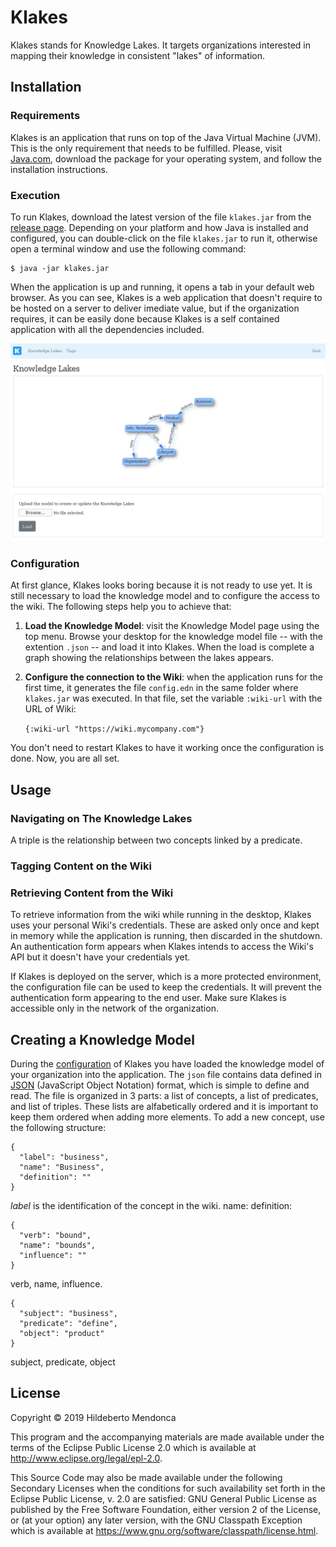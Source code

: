 # Klakes

Klakes stands for Knowledge Lakes. It targets organizations interested in 
mapping their knowledge in consistent "lakes" of information.

## Installation

### Requirements

Klakes is an application that runs on top of the Java Virtual Machine (JVM).
This is the only requirement that needs to be fulfilled. Please, visit 
[Java.com][2], download the package for your operating system, and follow the 
installation instructions.

### Execution

To run Klakes, download the latest version of the file `klakes.jar` from the 
[release page](https://github.com/htmfilho/klakes/releases). Depending on your 
platform and how Java is installed and configured, you can double-click on the 
file `klakes.jar` to run it, otherwise open a terminal window and use the 
following command:

    $ java -jar klakes.jar

When the application is up and running, it opens a tab in your default web 
browser. As you can see, Klakes is a web application that doesn't require to be 
hosted on a server to deliver imediate value, but if the organization requires, 
it can be easily done because Klakes is a self contained application with all 
the dependencies included.

![Screenshot](screenshot.png)

### Configuration

At first glance, Klakes looks boring because it is not ready to use yet. It is 
still necessary to load the knowledge model and to configure the access to the 
wiki. The following steps help you to achieve that:

1. **Load the Knowledge Model**: visit the Knowledge Model page using the top 
   menu. Browse your desktop for the knowledge model file -- with the extention 
   `.json` -- and load it into Klakes. When the load is complete a graph showing 
   the relationships between the lakes appears.

2. **Configure the connection to the Wiki**: when the application runs for the 
   first time, it generates the file `config.edn` in the same folder where 
   `klakes.jar` was executed. In that file, set the variable `:wiki-url` with 
   the URL of Wiki:
   
   `{:wiki-url "https://wiki.mycompany.com"}`

You don't need to restart Klakes to have it working once the configuration is 
done. Now, you are all set.

## Usage

### Navigating on The Knowledge Lakes

A triple is the relationship between two concepts linked by a predicate.

### Tagging Content on the Wiki

### Retrieving Content from the Wiki

To retrieve information from the wiki while running in the desktop, Klakes uses 
your personal Wiki's credentials. These are asked only once and kept in memory 
while the application is running, then discarded in the shutdown. An 
authentication form appears when Klakes intends to access the Wiki's API but it 
doesn't have your credentials yet.

If Klakes is deployed on the server, which is a more protected environment, the 
configuration file can be used to keep the credentials. It will prevent the 
authentication form appearing to the end user. Make sure Klakes is accessible 
only in the network of the organization.

## Creating a Knowledge Model

During the [configuration](#configuration) of Klakes you have loaded the 
knowledge model of your organization into the application. The `json` file 
contains data defined in [JSON][3] (JavaScript Object Notation) format, which is
simple to define and read. The file is organized in 3 parts: a list of concepts, 
a list of predicates, and list of triples. These lists are alfabetically ordered
and it is important to keep them ordered when adding more elements. To add a new
concept, use the following structure:

    {
      "label": "business",
      "name": "Business",
      "definition": ""
    }

*label* is the identification of the concept in the wiki. 
name:
definition:


    {
      "verb": "bound",
      "name": "bounds",
      "influence": ""
    }

verb, name, influence.

    {
      "subject": "business",
      "predicate": "define",
      "object": "product"
    }

subject, predicate, object

## License

Copyright © 2019 Hildeberto Mendonca

This program and the accompanying materials are made available under the
terms of the Eclipse Public License 2.0 which is available at
http://www.eclipse.org/legal/epl-2.0.

This Source Code may also be made available under the following Secondary
Licenses when the conditions for such availability set forth in the Eclipse
Public License, v. 2.0 are satisfied: GNU General Public License as published by
the Free Software Foundation, either version 2 of the License, or (at your
option) any later version, with the GNU Classpath Exception which is available
at https://www.gnu.org/software/classpath/license.html.

[1]: http://localhost:3000/lakes
[2]: https://www.java.com/en/download/manual.jsp
[3]: https://json.org